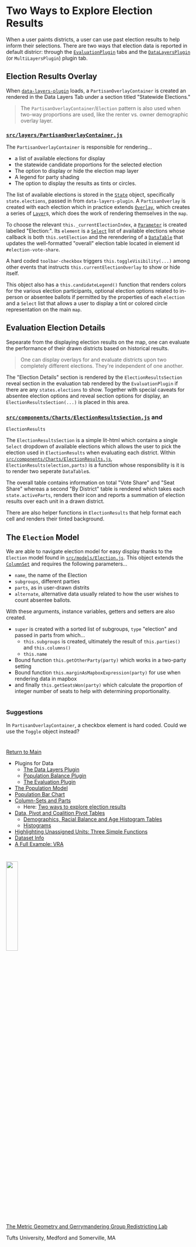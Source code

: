 # Two Ways to Explore Election Results

When a user paints districts, a user can use past election results to
help inform their selections. There are two ways that election data is
reported in default districr: through the [`EvaluationPlugin`] tabs and
the [`DataLayersPlugin`] (or `MultiLayersPlugin`) plugin tab.

## Election Results Overlay 

When [`data-layers-plugin`] loads, a `PartisanOverlayContainer` is
created an rendered in the Data Layers Tab under a section titled
"Statewide Elections."

> The `PartisanOverlayContainer`/`Election` pattern is also used when
two-way proportions are used, like the renter vs. owner demographic
overlay layer. 

### [`src/layers/PartisanOverlayContainer.js`]

The `PartisanOverlayContainer` is responsible for rendering...
- a list of available elections for display
- the statewide candidate proportions for the selected election
- The option to display or hide the election map layer
- A legend for party shading
- The option to display the results as tints or circles.

The list of available elections is stored in the [`State`] object,
specifically `state.elections`, passed in from `data-layers-plugin`. A
`PartisanOverlay` is created with each election which in practice
extends [`Overlay`], which creates a series of [`Layer`]s, which does
the work of rendering themselves in the `map`.

To choose the relevant `this._currentElectionIndex`, a [`Parameter`] is
created labelled "Election:". Its `element` is a [`Select`] list of
available elections whose callback is both `this.setElection` and the
rerendering of a [`DataTable`] that updates the well-formatted "overall"
election table located in element id `#election-vote-share`. 

A hard coded `toolbar-checkbox` triggers `this.toggleVisibility(...)`
among other events that instructs `this.currentElectionOverlay` to show
or hide itself. 

This object also has a `this.candidateLegend()` function that renders
colors for the various election participants, optional election options
related to in-person or absentee ballots if permitted by the properties
of each `election` and a `Select` list that allows a user to display a
tint or colored circle representation on the main `map`. 

## Evaluation Election Details
Sepearate from the displaying election results on the map, one can
evaluate the performance of their drawn districts based on historical
results.

> One can display overlays for and evaluate districts upon two
completely different elections. They're independent of one another. 

The "Election Details" section is rendered by the
`ElectionResultsSection` reveal section in the evaluation tab rendered
by the `EvaluationPlugin` if  there are any `states.elections` to show.
Together with special caveats for absentee election options and reveal
section options for display, an `ElectionResultsSection(...)` is placed
in this area. 

### [`src/components/Charts/ElectionResultsSection.js`] and
`ElectionResults`

The `ElectionResultsSection` is a simple lit-html which contains a
single  `Select` dropdown of available elections which allows the user
to pick the election used in `ElectionResults` when evaluating each
district. Within [`src/components/Charts/ElectionResults.js`],
`ElectionResults(election,parts)` is a function whose responsibility is
it is to render two seperate `DataTable`s.

The overall table contains information on total "Vote Share" and
"Seat Share" whereas a second "By District" table is rendered which
takes each `state.activeParts`, renders their icon and reports a
summation of election results over each unit in a drawn district. 

There are also helper functions in `ElectionResults` that help format
each cell and renders their tinted background. 

## The `Election` Model 

We are able to navigate election model for easy display thanks to the
`Election` model found in [`src/models/Election.js`]. This object
extends the [`ColumnSet`] and requires the following parameters...
- `name`, the name of the Election
- `subgroups`, different parties
- `parts`, as in user-drawn distrits
- `alternate`, alternative data usually related to how the user wishes
to count absentee ballots.

With these arguments, instance variables, getters and setters are also
created.
- `super` is created with a sorted list of subgroups, `type` "election"
and passed in parts from which...
  - `this.subgroups` is created, ultimately the result of
`this.parties()` and `this.columns()` 
  - `this.name`
- Bound function `this.getOtherParty(party)` which works in a two-party
setting
- Bound function `this.marginAsMapboxExpression(party)` for use when
rendering data in mapbox
- and finally `this.getSeatsWon(party)` which calculate the proportion
of integer number of seats to help with determining proportionality. 

# # 

### Suggestions

In `PartisanOverlayContainer`, a checkbox element is hard coded. Could
we use the `Toggle` object instead?

# #

[Return to Main](../README.md)
- Plugins for Data
  - [The Data Layers Plugin](../06charts/datalayersplugin.md)
  - [Population Balance Plugin](../06charts/popbalanceplugin.md)
  - [The Evaluation Plugin](../06charts/evaluationplugin.md)
- [The Population Model](../06charts/population.md)
- [Population Bar Chart](../06charts/populationbarchart.md)
- [Column-Sets and Parts](./06charts/columnsetsparts.md)
  - Here: [Two ways to explore election results](../06charts/electionresults.md)
- [Data, Pivot and Coalition Pivot Tables](../06charts/datatable.md)
  - [Demographics, Racial Balance and Age Histogram Tables](../06charts/demographicstable.md)
  - [Histograms](../06charts/histogram.md)
- [Highlighting Unassigned Units: Three Simple Functions](../06charts/highlightunassigned.md)
- [Dataset Info](../06charts/datasetinfo.md)
- [A Full Example: VRA](../06charts/vra.md)

[`State`]: ../01contextplan/state.md

[`Layer`]: ../02editormap/layer.md
[`map`]: ../02editormap/map.md
[`Overlay`]: ../02editormap/layeroverlay.md


[`Parameter`]: ../03toolsplugins/uicomponents.md
[`Select`]: ../03toolsplugins/uicomponents.md

[`DataTable`]: ../06charts/datatable.md
[`EvaluationPlugin`]: ../06charts/evaluationplugin.md
[`DataLayersPlugin`]: ../06charts/datalayersplugin.md
[`MultiLayersPlugin`]: ../06charts/multilayersplugin.md
[`data-layers-plugin`]: ../06charts/datalayersplugin.md
[`ColumnSet`]: ../06charts/columnsetsparts.md

[`src/models/Election.js`]: ../../src/models/Election.js
[`src/layers/PartisanOverlayContainer.js`]: ../../src/layers/PartisanOverlayContainer.js
[`src/components/Charts/ElectionResultsSection.js`]: ../../src/components/Charts/ElectionResultsSection.js
[`src/components/Charts/ElectionResults.js`]: ../../src/components/Charts/ElectionResults.js

# #

<img src="../../assets/mggg.svg" width=25%>

[The Metric Geometry and Gerrymandering Group Redistricting Lab](http://mggg.org)

Tufts University, Medford and Somerville, MA